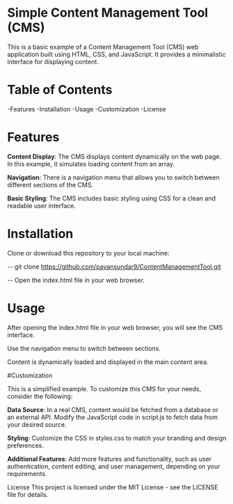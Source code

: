 # Simple Content Management Tool (CMS)
This is a basic example of a Content Management Tool (CMS) web application built using HTML, CSS, and JavaScript. It provides a minimalistic interface for displaying content.

# Table of Contents
-Features
-Installation
-Usage
-Customization
-License

# Features
**Content Display**: The CMS displays content dynamically on the web page. In this example, it simulates loading content from an array.

**Navigation**: There is a navigation menu that allows you to switch between different sections of the CMS.

**Basic Styling**: The CMS includes basic styling using CSS for a clean and readable user interface.

# Installation

Clone or download this repository to your local machine:

-- git clone https://github.com/pavansundar9/ContentManagementTool.git

-- Open the index.html file in your web browser.

# Usage

After opening the index.html file in your web browser, you will see the CMS interface.

Use the navigation menu to switch between sections.

Content is dynamically loaded and displayed in the main content area.

#Customization

This is a simplified example. To customize this CMS for your needs, consider the following:

**Data Source**: In a real CMS, content would be fetched from a database or an external API. Modify the JavaScript code in script.js to fetch data from your desired source.

**Styling**: Customize the CSS in styles.css to match your branding and design preferences.

**Additional Features**: Add more features and functionality, such as user authentication, content editing, and user management, depending on your requirements.

License
This project is licensed under the MIT License - see the LICENSE file for details.
